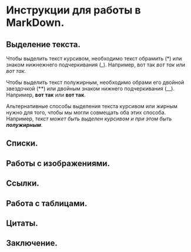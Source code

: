 # Инструкции для работы в MarkDown.

## Выделение текста.

Чтобы выделить текст курсивом, необходимо текст обрамить (*) или знаком нижнежнего подчеркивания (_). Например, вот так *вот так* или _вот так_.

Чтобы выделить текст полужирным, необходимо обрами его двойной звездочкой (**) или двойным знаком нижнего подчеркивания (__). Например, **вот так** или __вот так__.

Альтернативные способы выделения текста курсивом или жирным нужно для того, чтобы мы могли совмещать оба этих способа. Например, _текст может быть выделен курсивом и при этом быть **полужирным**_.

## Списки.

## Работы с изображениями.

## Ссылки.

## Работа с таблицами.

## Цитаты.

## Заключение.